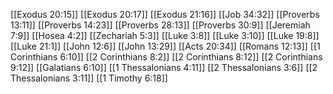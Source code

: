 [[Exodus 20:15]]
[[Exodus 20:17]]
[[Exodus 21:16]]
[[Job 34:32]]
[[Proverbs 13:11]]
[[Proverbs 14:23]]
[[Proverbs 28:13]]
[[Proverbs 30:9]]
[[Jeremiah 7:9]]
[[Hosea 4:2]]
[[Zechariah 5:3]]
[[Luke 3:8]]
[[Luke 3:10]]
[[Luke 19:8]]
[[Luke 21:1]]
[[John 12:6]]
[[John 13:29]]
[[Acts 20:34]]
[[Romans 12:13]]
[[1 Corinthians 6:10]]
[[2 Corinthians 8:2]]
[[2 Corinthians 8:12]]
[[2 Corinthians 9:12]]
[[Galatians 6:10]]
[[1 Thessalonians 4:11]]
[[2 Thessalonians 3:6]]
[[2 Thessalonians 3:11]]
[[1 Timothy 6:18]]
